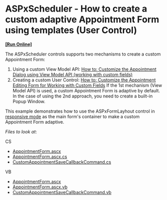 # ASPxScheduler - How to create a custom adaptive Appointment Form using templates (User Control)
<!-- run online -->
**[[Run Online]](https://codecentral.devexpress.com/324958574/)**
<!-- run online end -->

The ASPxScheduler controls supports two mechanisms to create a custom Appointment Form:

1. Using a custom View Model API:
[How to: Customize the Appointment Dialog using View Model API (working with custom fields)](https://docs.devexpress.com/AspNet/119731/aspnet-webforms-controls/scheduler/examples/customization/custom-form-and-custom-fields/how-to-customize-the-appointment-dialog-using-view-model-api-working-with-custom-fields)
2. Creating a custom User Control:
[How to: Customize the Appointment Editing Form for Working with Custom Fields](https://docs.devexpress.com/AspNet/5464/aspnet-webforms-controls/scheduler/examples/customization/custom-form-and-custom-fields/how-to-customize-the-appointment-editing-form-for-working-with-custom-fields)
If the 1st mechanism (View Model API) is used, a custom Appointment Form is adaptive by default.
In the case of using the 2nd approach, you need to create a built-in Popup Window.


This example demonstrates how to use the ASPxFormLayhout control in [responsive mode](https://demos.devexpress.com/ASPxNavigationAndLayoutDemos/FormLayout/ResponsiveLayout.aspx?device=phone&rotate=0) as the main form's container to make a custom Appointment Form adaptive.

<!-- default file list -->
*Files to look at*:

CS
* [AppointmentForm.ascx](./CS/WebApplication1/DevExpress/ASPxSchedulerForms/AppointmentForm.ascx)
* [AppointmentForm.ascx.cs](./CS/WebApplication1/DevExpress/ASPxSchedulerForms/AppointmentForm.ascx.cs)
* [CustomAppointmentSaveCallbackCommand.cs](./CS/WebApplication1/CustomCommands/CustomAppointmentSaveCallbackCommand.cs)

VB
* [AppointmentForm.ascx](./VB/WebApplication1/DevExpress/ASPxSchedulerForms/AppointmentForm.ascx)
* [AppointmentForm.ascx.vb](./VB/WebApplication1/DevExpress/ASPxSchedulerForms/AppointmentForm.ascx.vb)
* [CustomAppointmentSaveCallbackCommand.vb](./VB/WebApplication1/CustomCommands/CustomAppointmentSaveCallbackCommand.vb)
